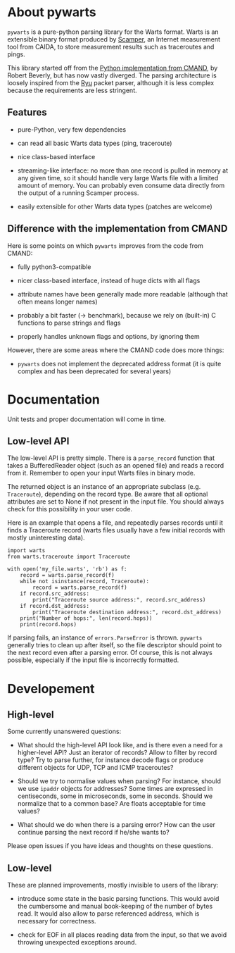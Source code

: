 # About pywarts

`pywarts` is a pure-python parsing library for the Warts format.
Warts is an extensible binary format produced by
[Scamper](http://www.caida.org/tools/measurement/scamper/), an
Internet measurement tool from CAIDA, to store measurement results
such as traceroutes and pings.

This library started off from the [Python implementation from
CMAND](https://github.com/cmand/scamper), by Robert Beverly, but has
now vastly diverged.  The parsing architecture is loosely inspired
from the [Ryu](https://osrg.github.io/ryu/) packet parser, although it
is less complex because the requirements are less stringent.

## Features

- pure-Python, very few dependencies

- can read all basic Warts data types (ping, traceroute)

- nice class-based interface

- streaming-like interface: no more than one record is pulled in
  memory at any given time, so it should handle very large Warts file
  with a limited amount of memory.  You can probably even consume data
  directly from the output of a running Scamper process.

- easily extensible for other Warts data types (patches are welcome)


## Difference with the implementation from CMAND

Here is some points on which `pywarts` improves from the code from
CMAND:

- fully python3-compatible

- nicer class-based interface, instead of huge dicts with all flags

- attribute names have been generally made more readable (although
  that often means longer names)

- probably a bit faster (→ benchmark), because we rely on (built-in) C
  functions to parse strings and flags

- properly handles unknown flags and options, by ignoring them

However, there are some areas where the CMAND code does more things:

- `pywarts` does not implement the deprecated address format (it is
  quite complex and has been deprecated for several years)

# Documentation

Unit tests and proper documentation will come in time.

## Low-level API

The low-level API is pretty simple.  There is a `parse_record`
function that takes a BufferedReader object (such as an opened file)
and reads a record from it.  Remember to open your input Warts files
in binary mode.

The returned object is an instance of an appropriate subclass
(e.g. `Traceroute`), depending on the record type.  Be aware that all
optional attributes are set to None if not present in the input file.
You should always check for this possibility in your user code.

Here is an example that opens a file, and repeatedly parses records
until it finds a Traceroute record (warts files usually have a few
initial records with mostly uninteresting data).

```
import warts
from warts.traceroute import Traceroute

with open('my_file.warts', 'rb') as f:
    record = warts.parse_record(f)
    while not isinstance(record, Traceroute):
        record = warts.parse_record(f)
    if record.src_address:
        print("Traceroute source address:", record.src_address)
    if record.dst_address:
        print("Traceroute destination address:", record.dst_address)
    print("Number of hops:", len(record.hops))
    print(record.hops)
```

If parsing fails, an instance of `errors.ParseError` is thrown.
`pywarts` generally tries to clean up after itself, so the file
descriptor should point to the next record even after a parsing error.
Of course, this is not always possible, especially if the input file
is incorrectly formatted.

# Developement

## High-level

Some currently unanswered questions:

- What should the high-level API look like, and is there even a need
  for a higher-level API?  Just an iterator of records?  Allow to
  filter by record type?  Try to parse further, for instance decode
  flags or produce different objects for UDP, TCP and ICMP
  traceroutes?

- Should we try to normalise values when parsing?  For instance,
  should we use `ipaddr` objects for addresses?  Some times are
  expressed in centiseconds, some in microseconds, some in seconds.
  Should we normalize that to a common base?  Are floats acceptable
  for time values?

- What should we do when there is a parsing error?  How can the user
  continue parsing the next record if he/she wants to?

Please open issues if you have ideas and thoughts on these questions.

## Low-level

These are planned improvements, mostly invisible to users of the library:

- introduce some state in the basic parsing functions.  This would
  avoid the cumbersome and manual book-keeping of the number of bytes
  read.  It would also allow to parse referenced address, which is
  necessary for correctness.

- check for EOF in all places reading data from the input, so that we
  avoid throwing unexpected exceptions around.
